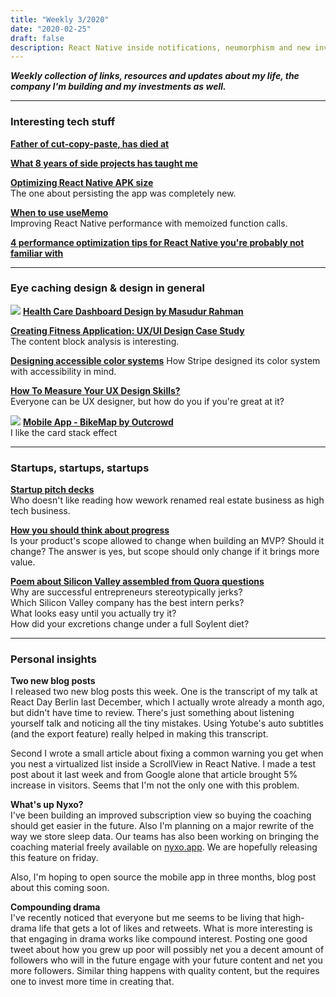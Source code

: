 ```yaml
---
title: "Weekly 3/2020"
date: "2020-02-25"
draft: false
description: React Native inside notifications, neumorphism and new investment apartments
---
```


_**Weekly collection of links, resources and updates about my life, the company I'm building and my investments as well.**_

---

### Interesting tech stuff

**[Father of cut-copy-paste, has died at](https://thenextweb.com/apple/2020/02/20/larry-tesler-father-of-cut-copy-paste-died-age-74/)**

**[What 8 years of side projects has taught me](https://www.junglecoder.com/blog/idea-chain-themes)**

**[Optimizing React Native APK size](https://medium.com/engineering-housing/optimising-react-native-apk-size-c88ef39ab7a0)**  
The one about persisting the app was completely new.

**[When to use useMemo](https://medium.com/javascript-in-plain-english/react-usememo-and-when-you-should-use-it-e69a106bbb02)**  
Improving React Native performance with memoized function calls.

**[4 performance optimization tips for React Native you're probably not familiar with](https://medium.com/better-programming/4-lesser-known-performance-tips-to-improve-user-experience-in-react-native-apps-6f2dc8c45623)**

---

### Eye caching design & design in general

[![](https://cdn.dribbble.com/users/443226/screenshots/10130655/media/8310bed9ad6e95155de3f501c25b4204.png)](https://dribbble.com/shots/10130655-Health-Care-Dashboard-Design)
**[Health Care Dashboard Design by Masudur Rahman](https://dribbble.com/shots/10130655-Health-Care-Dashboard-Design/attachments/2103399?mode=media)**

**[Creating Fitness Application: UX/UI Design Case Study](https://hackernoon.com/creating-fitness-application-uxui-design-case-study-wa5i33h5)**  
The content block analysis is interesting.

**[Designing accessible color systems](https://stripe.com/blog/accessible-color-systems)**
How Stripe designed its color system with accessibility in mind.

**[How To Measure Your UX Design Skills?](https://medium.muz.li/how-to-measure-your-ux-design-skills-d77482939ead)**  
Everyone can be UX designer, but how do you if you're great at it?

[![](https://cdn.dribbble.com/users/702789/screenshots/10145259/media/af25e495dbba6699fe372deca7e102db.png)](https://dribbble.com/shots/10145259-Mobile-App-BikeMap)
**[Mobile App - BikeMap by Outcrowd](https://dribbble.com/shots/10145259-Mobile-App-BikeMap)**  
I like the card stack effect

---

### Startups, startups, startups

**[Startup pitch decks](https://airtable.com/universe/expHzpGe2PKOJcsJ6/startup-pitch-decks?explore=true)**  
Who doesn't like reading how wework renamed real estate business as high tech business.

**[How you should think about progress](https://krit.com/you-might-have-progress-totally-backward)**  
Is your product's scope allowed to change when building an MVP? Should it change? The answer is yes, but scope should only change if it brings more value.

**[Poem about Silicon Valley assembled from Quora questions](https://splinternews.com/a-poem-about-silicon-valley-assembled-from-quora-quest-1793856489)**  
Why are successful entrepreneurs stereotypically jerks?  
Which Silicon Valley company has the best intern perks?  
What looks easy until you actually try it?  
How did your excretions change under a full Soylent diet?

---

### Personal insights

**Two new blog posts**  
I released two new blog posts this week. One is the transcript of my talk at React Day Berlin last December, which I actually wrote already a month ago, but didn't have time to review. There's just something about listening yourself talk and noticing all the tiny mistakes. Using Yotube's auto subtitles (and the export feature) really helped in making this transcript.

Second I wrote a small article about fixing a common warning you get when you nest a virtualized list inside a ScrollView in React Native. I made a test post about it last week and from Google alone that article brought 5% increase in visitors. Seems that I'm not the only one with this problem.

**What's up Nyxo?**  
I've been building an improved subscription view so buying the coaching should get easier in the future. Also I'm planning on a major rewrite of the way we store sleep data. Our teams has also been working on bringing the coaching material freely available on [nyxo.app](https://nyxo.app). We are hopefully releasing this feature on friday.

Also, I'm hoping to open source the mobile app in three months, blog post about this coming soon.

**Compounding drama**  
I've recently noticed that everyone but me seems to be living that high-drama life that gets a lot of likes and retweets. What is more interesting is that engaging in drama works like compound interest. Posting one good tweet about how you grew up poor will possibly net you a decent amount of followers who will in the future engage with your future content and net you more followers. Similar thing happens with quality content, but the requires one to invest more time in creating that.
